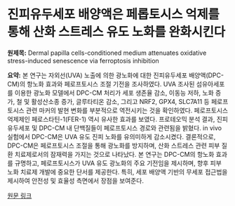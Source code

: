 # 진피유두세포 배양액은 페롭토시스 억제를 통해 산화 스트레스 유도 노화를 완화시킨다

**원제목:** Dermal papilla cells-conditioned medium attenuates oxidative stress-induced senescence via ferroptosis inhibition

**요약:** 본 연구는 자외선(UVA) 노출에 의한 광노화에 대한 진피유두세포 배양액(DPC-CM)의 항노화 효과와 페로프토시스 조절 기전을 조사하였다.  UVA 조사된 섬유아세포를 이용한 광노화 모델에서 DPC-CM 처리가 세포 생존율 감소, 이동능 저하, 노화 증가, 철 및 활성산소종 증가, 글루타티온 감소, 그리고 NRF2, GPX4, SLC7A11 등 페로프토시스 관련 마커의 발현 변화를 부분적으로 역전시키는 것을 확인하였다.  페로프토시스 억제제인 페로스타틴-1(FER-1) 역시 유사한 효과를 보였다.  프로테오믹 분석 결과, 진피유두세포 및 DPC-CM 내 단백질들이 페로프토시스 경로와 관련됨을 밝혔다.  in vivo 실험에서 DPC-CM은 UVA 유도 진피 노화를 유의미하게 감소시켰다.  결론적으로, DPC-CM은 페로프토시스 조절을 통해 광노화를 방지하며, 산화 스트레스 관련 피부 질환 치료제로서의 잠재력을 가지는 것으로 나타났다.  본 연구는 DPC-CM의 항노화 효과를 규명하고,  페로프토시스가 UVA 유도 광노화의 주요 기전임을 제시하며,  향후  피부 노화 치료제 개발에 중요한  단서를 제공한다.  특히, 세포 배양액 기반의 무세포 접근법을 제시하여  안전성 및 효율성 측면에서 장점을 보여준다.

[원문 링크](https://www.nature.com/articles/s41598-025-08968-2)
